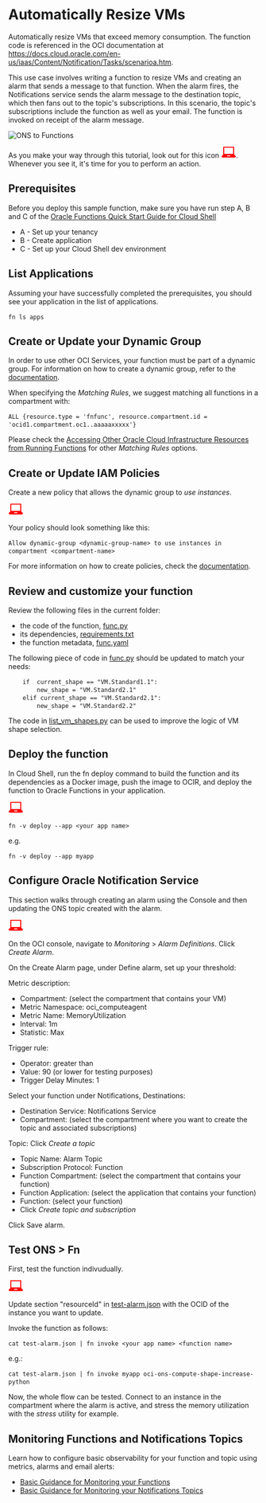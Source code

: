 # Automatically Resize VMs
Automatically resize VMs that exceed memory consumption. The function code is referenced in the OCI documentation at https://docs.cloud.oracle.com/en-us/iaas/Content/Notification/Tasks/scenarioa.htm.

This use case involves writing a function to resize VMs and creating an alarm  that sends a message to that function. When the alarm fires, the Notifications service sends the alarm message to the destination topic, which then fans out to the topic's subscriptions. In this scenario, the topic's subscriptions include the function as well as your email. The function is invoked on receipt of the alarm message. 

![ONS to Functions](https://docs.cloud.oracle.com/en-us/iaas/Content/Resources/Images/notifications-scenarioA.png)

As you make your way through this tutorial, look out for this icon ![user input icon](./images/userinput.png).
Whenever you see it, it's time for you to perform an action.


## Prerequisites
Before you deploy this sample function, make sure you have run step A, B and C of the [Oracle Functions Quick Start Guide for Cloud Shell](https://www.oracle.com/webfolder/technetwork/tutorials/infographics/oci_functions_cloudshell_quickview/functions_quickview_top/functions_quickview/index.html)
* A - Set up your tenancy
* B - Create application
* C - Set up your Cloud Shell dev environment


## List Applications 
Assuming your have successfully completed the prerequisites, you should see your 
application in the list of applications.
```
fn ls apps
```


## Create or Update your Dynamic Group
In order to use other OCI Services, your function must be part of a dynamic group. For information on how to create a dynamic group, refer to the [documentation](https://docs.cloud.oracle.com/iaas/Content/Identity/Tasks/managingdynamicgroups.htm#To).

When specifying the *Matching Rules*, we suggest matching all functions in a compartment with:
```
ALL {resource.type = 'fnfunc', resource.compartment.id = 'ocid1.compartment.oc1..aaaaaxxxxx'}
```
Please check the [Accessing Other Oracle Cloud Infrastructure Resources from Running Functions](https://docs.cloud.oracle.com/en-us/iaas/Content/Functions/Tasks/functionsaccessingociresources.htm) for other *Matching Rules* options.


## Create or Update IAM Policies
Create a new policy that allows the dynamic group to *use instances*.

![user input icon](./images/userinput.png)

Your policy should look something like this:
```
Allow dynamic-group <dynamic-group-name> to use instances in compartment <compartment-name>
```
For more information on how to create policies, check the [documentation](https://docs.cloud.oracle.com/iaas/Content/Identity/Concepts/policysyntax.htm).


## Review and customize your function
Review the following files in the current folder:
* the code of the function, [func.py](./func.py)
* its dependencies, [requirements.txt](./requirements.txt)
* the function metadata, [func.yaml](./func.yaml)

The following piece of code in [func.py](./func.py) should be updated to match your needs:
```
    if  current_shape == "VM.Standard1.1":
        new_shape = "VM.Standard2.1"
    elif current_shape == "VM.Standard2.1":
        new_shape = "VM.Standard2.2"
```

The code in [list_vm_shapes.py](./list_vm_shapes.py) can be used to improve the logic of VM shape selection.


## Deploy the function
In Cloud Shell, run the fn deploy command to build the function and its dependencies as a Docker image,
push the image to OCIR, and deploy the function to Oracle Functions in your application.

![user input icon](./images/userinput.png)
```
fn -v deploy --app <your app name>
```
e.g.
```
fn -v deploy --app myapp
```


## Configure Oracle Notification Service
This section walks through creating an alarm using the Console and then updating the ONS topic created with the alarm.

![user input icon](./images/userinput.png)

On the OCI console, navigate to *Monitoring* > *Alarm Definitions*. Click *Create Alarm*.

On the Create Alarm page, under Define alarm, set up your threshold: 

Metric description: 
* Compartment: (select the compartment that contains your VM)
* Metric Namespace: oci_computeagent
* Metric Name: MemoryUtilization
* Interval: 1m
* Statistic: Max 

Trigger rule:
* Operator: greater than
* Value: 90  (or lower for testing purposes)
* Trigger Delay Minutes: 1

Select your function under Notifications, Destinations:
* Destination Service: Notifications Service
* Compartment: (select the compartment where you want to create the topic and associated subscriptions)

Topic: Click *Create a topic*
* Topic Name: Alarm Topic
* Subscription Protocol: Function
* Function Compartment: (select the compartment that contains your function)
* Function Application: (select the application that contains your function)
* Function: (select your function)
* Click *Create topic and subscription*

Click Save alarm.


## Test ONS > Fn
First, test the function indivudually.

![user input icon](./images/userinput.png)

Update section "resourceId" in [test-alarm.json](./test-alarm.json) with the OCID of the instance you want to update.

Invoke the function as follows:
```
cat test-alarm.json | fn invoke <your app name> <function name>
```
e.g.:
```
cat test-alarm.json | fn invoke myapp oci-ons-compute-shape-increase-python
```

Now, the whole flow can be tested. Connect to an instance in the compartment where the alarm is active, and stress the memory utilization with the *stress* utility for example.


## Monitoring Functions and Notifications Topics

Learn how to configure basic observability for your function and topic using metrics, alarms and email alerts:
* [Basic Guidance for Monitoring your Functions](../basic-observability/functions.md)
* [Basic Guidance for Monitoring your Notifications Topics](../basic-observability/notifications.md)

